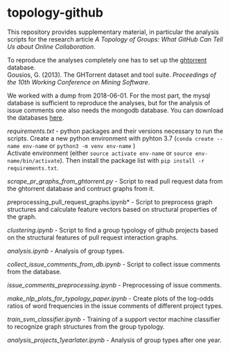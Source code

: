 # topology-github
This repository provides supplementary material, in particular the analysis scripts for the research article *A Topology of Groups: What GitHub Can Tell Us about Online Collaboration*.

To reproduce the analyses completely one has to set up the [ghtorrent](https://ghtorrent.org/) database.  \
Gousios, G. (2013). The GHTorrent dataset and tool suite. *Proceedings of the 10th Working Conference on Mining Software*.

We worked with a dump from 2018-06-01. For the most part, the mysql database is sufficient to reproduce the analyses, but for the analysis of issue comments one also needs the mongodb database. You can download the databases [here](https://ghtorrent.org/downloads.html).

*requirements.txt* - python packages and their versions necessary to run the scripts.
Create a new python environment with pyhton 3.7 (`conda create --name env-name` or `python3 -m venv env-name` ) \
Activate environment (either `source activate env-name` or `source env-name/bin/activate`).
Then install the package list with `pip install -r requirements.txt`.


*scrape_pr_graphs_from_ghtorrent.py* - Script to read pull request data from the ghtorrent database and contruct graphs from it.

*pr*eprocessing_pull_request_graphs.ipynb* - Script to preprocess graph structures and calculate feature vectors based on structural properties of the graph.

*clustering.ipynb* - Script to find a group typology of github projects based on the structural features of pull request interaction graphs.

*analysis.ipynb* - Analysis of group types.

*collect_issue_comments_from_db.ipynb* - Script to collect issue comments from the database.

*issue_comments_preprocessing.ipynb* - Preprocessing of issue comments.

*make_nlp_plots_for_typology_paper.ipynb* - Create plots of the log-odds ratios of word frequencies in the issue comments of different project types.

*train_svm_classifier.ipynb* - Training of a support vector machine classifier to recognize graph structures from the group typology.

*analysis_projects_1yearlater.ipynb* - Analysis of group types after one year.











